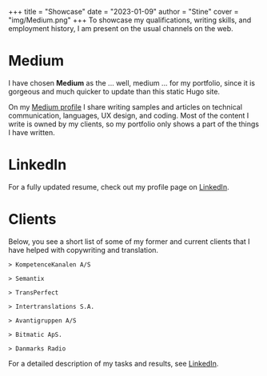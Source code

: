 +++ 
title = "Showcase" 
date = "2023-01-09" 
author = "Stine" 
cover = "img/Medium.png"
+++
To showcase my qualifications, writing skills, and employment history, I am present on the usual channels on the web. 

# Medium

I have chosen **Medium** as the ... well, medium ... for my portfolio, since it is gorgeous and much quicker to update than this static Hugo site. 

On my [Medium profile](https://medium.com/@stinelykkeolsen) I share writing samples and articles on technical communication, languages, UX design, and coding. 
Most of the content I write is owned by my clients, so my portfolio only shows a part of the things I have written.

# LinkedIn

For a fully updated resume, check out my profile page on [LinkedIn](https://linkedin.com/in/stinelykkeolsen/).



# Clients
Below, you see a short list of some of my former and current clients that I have helped with copywriting and translation. 



    > KompetenceKanalen A/S

    > Semantix 

    > TransPerfect 

    > Intertranslations S.A.

    > Avantigruppen A/S

    > Bitmatic ApS.

    > Danmarks Radio


For a detailed description of my tasks and results, see [LinkedIn](https://linkedin.com/in/stinelykkeolsen/).
